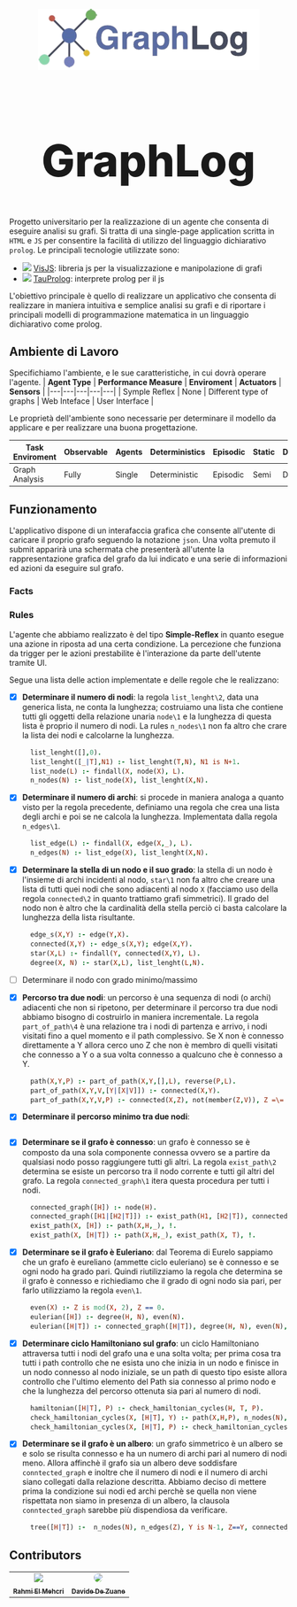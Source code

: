<p align="center" style="margin-bottom:5px;">
  <img src="assets/img/logo.png" sytle="width:300px;height:auto">
</p>

<h1 align="center" style="font-weight:800; font-size:80px"> GraphLog</h1>

Progetto universitario per la realizzazione di un agente che consenta di eseguire analisi su grafi. Si tratta di una single-page application scritta in `HTML` e `JS` per consentire la facilità di utilizzo del linguaggio dichiarativo `prolog`. Le principali tecnologie utilizzate sono:

- <img src="https://visjs.org/images/visjs_logo.png" width="14"></img> [VisJS](https://visjs.org/): libreria js per la visualizzazione e manipolazione di grafi 
- <img src="https://avatars.githubusercontent.com/u/57189039?s=200&v=4" width="14"></img> [TauProlog](http://tau-prolog.org/): interprete prolog per il js

L'obiettivo principale è quello di realizzare un applicativo che consenta di realizzare in maniera intuitiva e semplice analisi su grafi e di riportare i principali modelli di programmazione matematica in un linguaggio dichiarativo come prolog.

## Ambiente di Lavoro
Specifichiamo l'ambiente, e le sue caratteristiche, in cui dovrà operare l'agente.
| **Agent Type**  | **Performance Measure** |  **Enviroment** | **Actuators**  |  **Sensors** |
|---|---|---|---|---|
|  Symple Reflex | None |  Different type of graphs | Web Inteface  | User Interface  |


Le proprietà dell'ambiente sono necessarie per determinare il modello da applicare e per realizzare una buona progettazione.

| **Task Enviroment**  | **Observable** |  **Agents** | **Deterministics**  |  **Episodic** | **Static** |  **Discrete** |
|---|---|---|---|---|---|---|
|  Graph Analysis |  Fully |  Single |  Deterministic | Episodic  | Semi| Discrete |

## Funzionamento
L'applicativo dispone di un interafaccia grafica che consente all'utente di caricare il proprio grafo seguendo la notazione `json`. Una volta premuto il submit
apparirà una schermata che presenterà all'utente la rappresentazione grafica del grafo da lui indicato e una serie di informazioni ed azioni da eseguire sul grafo.

### Facts

### Rules
L'agente che abbiamo realizzato è del tipo **Simple-Reflex** in quanto esegue una azione in riposta ad una certa condizione. La percezione che funziona da trigger per le azioni prestabilite è l'interazione da parte dell'utente tramite UI. 

Segue una lista delle action implementate e delle regole che le realizzano:

- [X] **Determinare il numero di nodi**: la regola `list_lenght\2`, data una generica lista, ne conta la lunghezza; costruiamo una lista che contiene tutti gli oggetti della relazione unaria `node\1` e la lunghezza di questa lista è proprio il numero di nodi. 
La rules `n_nodes\1` non fa altro che crare la lista dei nodi e calcolarne la lunghezza.
  ```prolog
    list_lenght([],0).
    list_lenght([_|T],N1) :- list_lenght(T,N), N1 is N+1.
    list_node(L) :- findall(X, node(X), L).
    n_nodes(N) :- list_node(X), list_lenght(X,N).
  ```
  
- [X] **Determinare il numero di archi**: si procede in maniera analoga a quanto visto per la regola precedente, definiamo una regola che crea una lista degli archi e poi se ne calcola la lunghezza. Implementata dalla regola `n_edges\1`.
  ```prolog
    list_edge(L) :- findall(X, edge(X,_), L).
    n_edges(N) :- list_edge(X), list_lenght(X,N). 
   ```
   
- [X] **Determinare la stella di un nodo e il suo grado**: la stella di un nodo è l'insieme di archi incidenti al nodo, `star\1` non fa altro che creare una lista di tutti quei nodi che sono adiacenti al nodo `X` (facciamo uso della regola `connected\2` in quanto trattiamo grafi simmetrici). Il grado del nodo non è altro che la cardinalità della stella perciò ci basta calcolare la lunghezza della lista risultante.
  ```prolog
    edge_s(X,Y) :- edge(Y,X).
    connected(X,Y) :- edge_s(X,Y); edge(X,Y).
    star(X,L) :- findall(Y, connected(X,Y), L).
    degree(X, N) :- star(X,L), list_lenght(L,N). 
  ```
- [ ] Determinare il nodo con grado minimo/massimo

- [X] **Percorso tra due nodi**: un percorso è una sequenza di nodi (o archi) adiacenti che non si ripetono, per determinare il percorso tra due nodi abbiamo bisogno di costruirlo in maniera incrementale. La regola `part_of_path\4` è una relazione tra i nodi di partenza e arrivo, i nodi visitati fino a quel momento e il path complessivo. Se X non è connesso direttamente a Y allora cerco uno Z che non è membro di quelli visitati che connesso a Y o a sua volta connesso a qualcuno che è connesso a Y.
    ```prolog
      path(X,Y,P) :- part_of_path(X,Y,[],L), reverse(P,L).  
      part_of_path(X,Y,V,[Y|[X|V]]) :- connected(X,Y).
      part_of_path(X,Y,V,P) :- connected(X,Z), not(member(Z,V)), Z =\= Y, part_of_path(Z,Y,[X|V],P).
    ```
- [X] **Determinare il percorso minimo tra due nodi**:
    ```prolog
    ```

- [X] **Determinare se il grafo è connesso**: un grafo è connesso se è composto da una sola componente connessa ovvero se a partire da qualsiasi nodo posso raggiungere tutti gli altri. La regola `exist_path\2` determina se esiste un percorso tra il nodo corrente e tutti gil altri del grafo. La regola `connected_graph\1` itera questa procedura per tutti i nodi. 
    ```prolog
      connected_graph([H]) :- node(H).
      connected_graph([H1|[H2|T]]) :- exist_path(H1, [H2|T]), connected_graph([H2|T]), !.
      exist_path(X, [H]) :- path(X,H,_), !.
      exist_path(X, [H|T]) :- path(X,H,_), exist_path(X, T), !.
    ```
- [X] **Determinare se il grafo è Euleriano**: dal Teorema di Eurelo sappiamo che un grafo è eureliano (ammette ciclo euleriano) se è connesso e se ogni nodo ha grado pari. Quindi riutilizziamo la regola che determina se il grafo è connesso e richiediamo che il grado di ogni nodo sia pari, per farlo utilizziamo la regola `even\1`.
    ```prolog
      even(X) :- Z is mod(X, 2), Z == 0.
      eulerian([H]) :- degree(H, N), even(N).
      eulerian([H|T]) :- connected_graph([H|T]), degree(H, N), even(N), eulerian(T), !.
    ```
- [X] **Determinare ciclo Hamiltoniano sul grafo**: un ciclo Hamiltoniano attraversa tutti i nodi del grafo una e una solta volta; per prima cosa tra tutti i path controllo che ne esista uno che inizia in un nodo e finisce in un nodo connesso al nodo iniziale, se un path di questo tipo esiste allora controllo che l'ultimo elemento del Path sia connesso al primo nodo e che la lunghezza del percorso ottenuta sia pari al numero di nodi.
    ```prolog
      hamiltonian([H|T], P) :- check_hamiltonian_cycles(H, T, P).
      check_hamiltonian_cycles(X, [H|T], Y) :- path(X,H,P), n_nodes(N), list_lenght(P, N), last(Z, P), connected(Z,X), append(P, [X], Y), !.
      check_hamiltonian_cycles(X, [H|T], P) :- check_hamiltonian_cycles(X, T, P). 
    ```
- [X] **Determinare se il grafo è un albero**: un grafo simmetrico è un albero se e solo se risulta connesso e ha un numero di archi pari al numero di nodi meno. Allora affinchè il grafo sia un albero deve soddisfare `conntected_graph` e inoltre che il numero di nodi e il numero di archi siano collegati dalla relazione descritta.
Abbiamo deciso di mettere prima la condizione sui nodi ed archi perchè se quella non viene rispettata non siamo in presenza di un albero, la clausola `conntected_graph` sarebbe più dispendiosa da verificare.
    ```prolog
      tree([H|T]) :-  n_nodes(N), n_edges(Z), Y is N-1, Z==Y, connected_graph([H|T]).
    ```



## Contributors
<table>
  <tbody>
    <tr>
    <td align="center"><a href="https://github.com/OT-Rax"><img src="https://avatars.githubusercontent.com/u/61871646?v=4" width="72px;"/><br /><sub><b>Rahmi El Mehcri</b></sub></a><br /></td>
    <td align="center"><a href="https://github.com/DavideDeZuane"><img src="https://avatars.githubusercontent.com/u/73750232?v=4" style="border-radius: 50%;" width="72px;"></img><br /><sub><b>Davide De Zuane</b></sub></a><br /></td>
    </tr>
   </tbody>
  </table>
